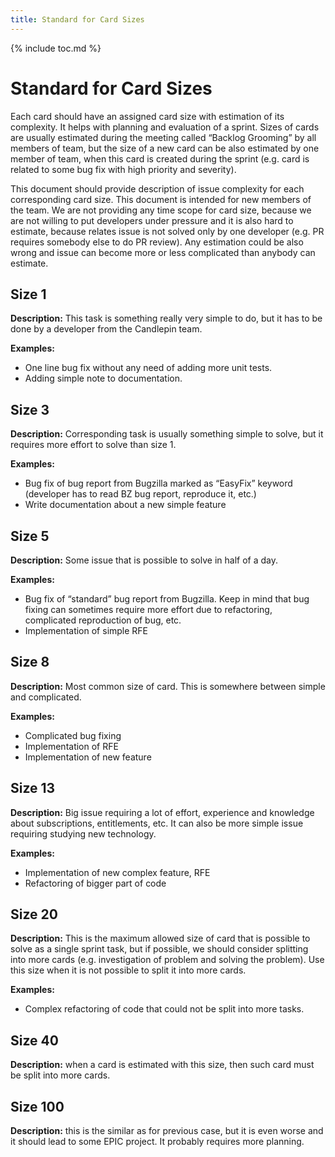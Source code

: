 ```yaml
---
title: Standard for Card Sizes
---
```

{% include toc.md %}

# Standard for Card Sizes

Each card should have an assigned card size with estimation of its complexity. It helps with planning and evaluation of a sprint. Sizes of cards are usually estimated during the meeting called “Backlog Grooming” by all members of team, but the size of a new card can be also estimated by one member of team, when this card is created during the sprint (e.g. card is related to some bug fix with high priority and severity).

This document should provide description of issue complexity for each corresponding card size. This document is intended for new members of the team. We are not providing any time scope for card size, because we are not willing to put developers under pressure and it is also hard to estimate, because relates issue is not solved only by one developer (e.g. PR requires somebody else to do PR review). Any estimation could be also wrong and issue can become more or less complicated than anybody can estimate.

## Size 1

**Description:** This task is something really very simple to do, but it has to be done by a developer from the Candlepin team.

**Examples:**

* One line bug fix without any need of adding more unit tests.
* Adding simple note to documentation.

## Size 3

**Description:** Corresponding task is usually something simple to solve, but it requires more effort to solve than size 1.

**Examples:**

* Bug fix of bug report from Bugzilla marked as “EasyFix” keyword (developer has to read BZ bug report, reproduce it, etc.)
* Write documentation about a new simple feature

## Size 5

**Description:** Some issue that is possible to solve in half of a day.

**Examples:**

* Bug fix of “standard” bug report from Bugzilla. Keep in mind that bug fixing can sometimes require more effort due to refactoring, complicated reproduction of bug, etc.
* Implementation of simple RFE

## Size 8

**Description:** Most common size of card. This is somewhere between simple and complicated.

**Examples:**

* Complicated bug fixing
* Implementation of RFE
* Implementation of new feature

## Size 13

**Description:** Big issue requiring a lot of effort, experience and knowledge about subscriptions, entitlements, etc. It can also be more simple issue requiring studying new technology.

**Examples:**

* Implementation of new complex feature, RFE
* Refactoring of bigger part of code

## Size 20

**Description:** This is the maximum allowed size of card that is possible to solve as a single sprint task, but if possible, we should consider splitting into more cards (e.g. investigation of problem and solving the problem). Use this size when it is not possible to split it into more cards.

**Examples:**

* Complex refactoring of code that could not be split into more tasks. 

## Size 40
**Description:** when a card is estimated with this size, then such card must be split into more cards.

## Size 100

**Description:** this is the similar as for previous case, but it is even worse and it should lead to some EPIC project. It probably requires more planning.
